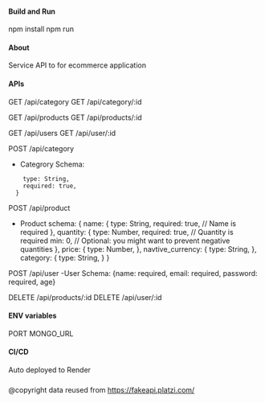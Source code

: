 #### Build and Run

npm install
npm run

#### About

Service API to for ecommerce application

#### APIs

GET /api/category
GET /api/category/:id

GET /api/products
GET /api/products/:id

GET /api/users
GET /api/user/:id

POST /api/category

- Categrory Schema:

```name: {
    type: String,
    required: true,
  }
```

POST /api/product

- Product schema:
  {
  name: {
  type: String,
  required: true, // Name is required
  },
  quantity: {
  type: Number,
  required: true, // Quantity is required
  min: 0, // Optional: you might want to prevent negative quantities
  },
  price: {
  type: Number,
  },
  navtive_currency: {
  type: String,
  },
  category: {
  type: String,
  }
  }

POST /api/user
-User Schema: {name: required, email: required, password: required, age}

DELETE /api/products/:id
DELETE /api/user/:id

#### ENV variables

PORT
MONGO_URL

#### CI/CD

Auto deployed to Render

#####

@copyright data reused from https://fakeapi.platzi.com/
